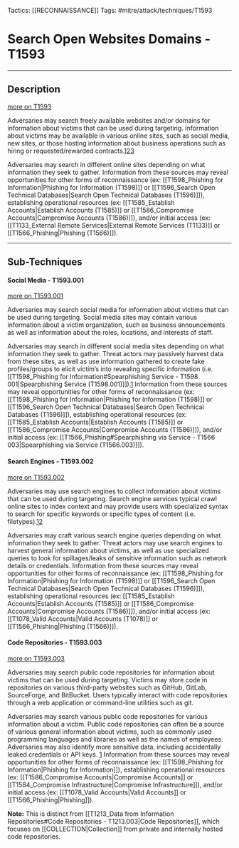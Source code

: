 Tactics: [[RECONNAISSANCE]]
Tags: #mitre/attack/techniques/T1593 

# Search Open Websites Domains - T1593
---
## Description
[more on T1593](https://attack.mitre.org/techniques/T1593)

Adversaries may search freely available websites and/or domains for information about victims that can be used during targeting. Information about victims may be available in various online sites, such as social media, new sites, or those hosting information about business operations such as hiring or requested/rewarded contracts.[1](https://cyware.com/news/how-hackers-exploit-social-media-to-break-into-your-company-88e8da8e)[2](https://securitytrails.com/blog/google-hacking-techniques)[3](https://www.exploit-db.com/google-hacking-database)

Adversaries may search in different online sites depending on what information they seek to gather. Information from these sources may reveal opportunities for other forms of reconnaissance (ex: [[T1598_Phishing for Information|Phishing for Information (T1598)]] or [[T1596_Search Open Technical Databases|Search Open Technical Databases (T1596)]]), establishing operational resources (ex: [[T1585_Establish Accounts|Establish Accounts (T1585)]] or [[T1586_Compromise Accounts|Compromise Accounts (T1586)]]), and/or initial access (ex: [[T1133_External Remote Services|External Remote Services (T1133)]] or [[T1566_Phishing|Phishing (T1566)]]).

---
## Sub-Techniques

#### Social Media - T1593.001
[more on T1593.001](https://attack.mitre.org/techniques/T1593/001)

Adversaries may search social media for information about victims that can be used during targeting. Social media sites may contain various information about a victim organization, such as business announcements as well as information about the roles, locations, and interests of staff.

Adversaries may search in different social media sites depending on what information they seek to gather. Threat actors may passively harvest data from these sites, as well as use information gathered to create fake profiles/groups to elicit victim’s into revealing specific information (i.e. [[T1598_Phishing for Information#Spearphishing Service - T1598 001|Spearphishing Service (T1598.001)]]).[1](https://cyware.com/news/how-hackers-exploit-social-media-to-break-into-your-company-88e8da8e) Information from these sources may reveal opportunities for other forms of reconnaissance (ex: [[T1598_Phishing for Information|Phishing for Information (T1598)]] or [[T1596_Search Open Technical Databases|Search Open Technical Databases (T1596)]]), establishing operational resources (ex: [[T1585_Establish Accounts|Establish Accounts (T1585)]] or [[T1586_Compromise Accounts|Compromise Accounts (T1586)]]), and/or initial access (ex: [[T1566_Phishing#Spearphishing via Service - T1566 003|Spearphishing via Service (T1566.003)]]).

#### Search Engines - T1593.002
[more on T1593.002](https://attack.mitre.org/techniques/T1593/002)

Adversaries may use search engines to collect information about victims that can be used during targeting. Search engine services typical crawl online sites to index context and may provide users with specialized syntax to search for specific keywords or specific types of content (i.e. filetypes).[1](https://securitytrails.com/blog/google-hacking-techniques)[2](https://www.exploit-db.com/google-hacking-database)

Adversaries may craft various search engine queries depending on what information they seek to gather. Threat actors may use search engines to harvest general information about victims, as well as use specialized queries to look for spillages/leaks of sensitive information such as network details or credentials. Information from these sources may reveal opportunities for other forms of reconnaissance (ex: [[T1598_Phishing for Information|Phishing for Information (T1598)]] or [[T1596_Search Open Technical Databases|Search Open Technical Databases (T1596)]]), establishing operational resources (ex: [[T1585_Establish Accounts|Establish Accounts (T1585)]] or [[T1586_Compromise Accounts|Compromise Accounts (T1586)]]), and/or initial access (ex: [[T1078_Valid Accounts|Valid Accounts (T1078)]] or [[T1566_Phishing|Phishing (T1566)]]).


#### Code Repositories - T1593.003
[more on T1593.003](https://attack.mitre.org/techniques/T1593/003)

Adversaries may search public code repositories for information about victims that can be used during targeting. Victims may store code in repositories on various third-party websites such as GitHub, GitLab, SourceForge, and BitBucket. Users typically interact with code repositories through a web application or command-line utilities such as git.

Adversaries may search various public code repositories for various information about a victim. Public code repositories can often be a source of various general information about victims, such as commonly used programming languages and libraries as well as the names of employees. Adversaries may also identify more sensitive data, including accidentally leaked credentials or API keys. [1](https://www.forbes.com/sites/runasandvik/2014/01/14/attackers-scrape-github-for-cloud-service-credentials-hijack-account-to-mine-virtual-currency/) Information from these sources may reveal opportunities for other forms of reconnaissance (ex: [[T1598_Phishing for Information|Phishing for Information]]), establishing operational resources (ex: [[T1586_Compromise Accounts|Compromise Accounts]] or [[T1584_Compromise Infrastructure|Compromise Infrastructure]]), and/or initial access (ex: [[T1078_Valid Accounts|Valid Accounts]] or [[T1566_Phishing|Phishing]]).

**Note:** This is distinct from [[T1213_Data from Information Repositories#Code Repositories - T1213.003|Code Repositories]], which focuses on [[COLLECTION|Collection]] from private and internally hosted code repositories.

